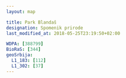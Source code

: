 ```yaml
---
layout: map

title: Park Blandaš
designation: Spomenik prirode
last_modified_at: 2018-05-25T23:19:50+02:00

WDPA: [388799]
BioRaS: [344]
geoSrbija:
  L1_183: [112]
  L1_302: [37]
---
```

